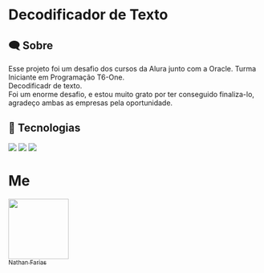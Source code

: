 <h1>Decodificador de Texto</h1>

<h2> 🗨️ Sobre</h2>
<p>Esse projeto foi um desafio dos cursos da Alura junto com a Oracle. Turma Iniciante em Programação T6-One.<br>Decodificadr de texto. <br> Foi um enorme desafio, e estou muito grato por ter conseguido finaliza-lo, agradeço  ambas as empresas pela oportunidade.</p>

## 🚀 Tecnologias 
<div>
<img src="https://img.shields.io/badge/HTML-239120?style=for-the-badge&logo=html5&logoColor=white">
<img src="https://img.shields.io/badge/CSS-239120?&style=for-the-badge&logo=css3&logoColor=white">
<img src="https://img.shields.io/badge/JavaScript-F7DF1E?style=for-the-badge&logo=javascript&logoColor=black">
</div>

# Me
[<img loading="lazy" src="https://avatars.githubusercontent.com/u/111164902?v=4" width=120><br><sub>Nathan Farias</sub>](https://github.com/FMNathan)
